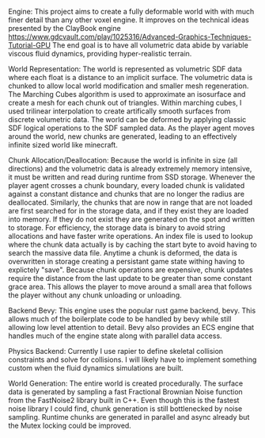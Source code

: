 Engine:
    This project aims to create a fully deformable world with with much finer detail than any other voxel engine.
    It improves on the technical ideas presented by the ClayBook engine https://www.gdcvault.com/play/1025316/Advanced-Graphics-Techniques-Tutorial-GPU
    The end goal is to have all volumetric data abide by variable viscous fluid dynamics, providing hyper-realistic terrain. 

World Representation:
    The world is represented as volumetric SDF data where each float is a distance to an implicit surface.
    The volumetric data is chunked to allow local world modification and smaller mesh regeneration.
    The Marching Cubes algorithm is used to approximate an isosurface and create a mesh for each chunk out of triangles. 
    Within marching cubes, I used trilinear interpolation to create artifically smooth surfaces from discrete volumetric data.
    The world can be deformed by applying classic SDF logical operations to the SDF sampled data.
    As the player agent moves around the world, new chunks are generated, leading to an effectively infinite sized world like minecraft. 

Chunk Allocation/Deallocation:
    Because the world is infinite in size (all directions) and the volumetric data is already extremely memory intensive, it must be written and read during runtime from SSD storage. 
    Whenever the player agent crosses a chunk boundary, every loaded chunk is validated against a constant distance and chunks that are no longer the radius are deallocated.
    Similarly, the chunks that are now in range that are not loaded are first searched for in the storage data, and if they exist they are loaded into memory.
    If they do not exist they are generated on the spot and written to storage. 
    For efficiency, the storage data is binary to avoid string allocations and have faster write operations. 
    An index file is used to lookup where the chunk data actually is by caching the start byte to avoid having to search the massive data file. 
    Anytime a chunk is deformed, the data is overwritten in storage creating a persistant game state withing having to explictely "save".
    Because chunk operations are expensive, chunk updates require the distance from the last update to be greater than some constant grace area.
    This allows the player to move around a small area that follows the player without any chunk unloading or unloading. 

Backend Bevy:
    This engine uses the popular rust game backend, bevy. This allows much of the boilerplate code to be handled by bevy while still allowing low level attention to detail. 
    Bevy also provides an ECS engine that handles much of the engine state along with parallel data access.

Physics Backend:
    Currently I use rapier to define skeletal collision constraints and solve for collisions. I will likely have to implement something custom when the fluid dynamics simulations are built.

World Generation:
    The entire world is created procedurally.
    The surface data is generated by sampling a fast Fractional Brownian Noise function from the FastNoise2 library built in C++. Even though this is the fastest noise library I could find, chunk generation is still bottlenecked by noise sampling.
    Runtime chunks are generated in parallel and async already but the Mutex locking could be improved. 

